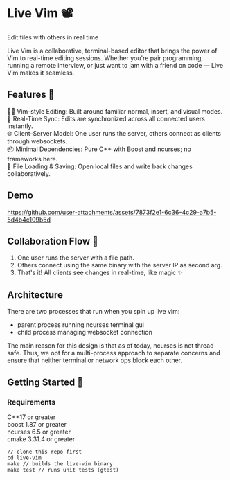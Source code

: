 # Live Vim 📽️

Edit files with others in real time

Live Vim is a collaborative, terminal-based editor that brings the power of Vim to real-time editing sessions. Whether you're pair programming, running a remote interview, or just want to jam with a friend on code — Live Vim makes it seamless.

## Features 📝

🧑‍💻 Vim-style Editing: Built around familiar normal, insert, and visual modes.  
🔁 Real-Time Sync: Edits are synchronized across all connected users instantly.  
🌐 Client-Server Model: One user runs the server, others connect as clients through websockets.  
📦 Minimal Dependencies: Pure C++ with Boost and ncurses; no frameworks here.  
📄 File Loading & Saving: Open local files and write back changes collaboratively.

## Demo

https://github.com/user-attachments/assets/7873f2e1-6c36-4c29-a7b5-5d4b4c109b5d

## Collaboration Flow 👥

1. One user runs the server with a file path.
2. Others connect using the same binary with the server IP as second arg.
3. That's it! All clients see changes in real-time, like magic ✨

## Architecture

There are two processes that run when you spin up live vim:

- parent process running ncurses terminal gui
- child process managing websocket connection

The main reason for this design is that as of today, ncurses is not thread-safe. Thus, we opt for a multi-process approach to separate concerns and ensure that neither terminal or network ops block each other.

## Getting Started 🧪

### Requirements

C++17 or greater  
boost 1.87 or greater  
ncurses 6.5 or greater  
cmake 3.31.4 or greater

```
// clone this repo first
cd live-vim
make // builds the live-vim binary
make test // runs unit tests (gtest)
```
